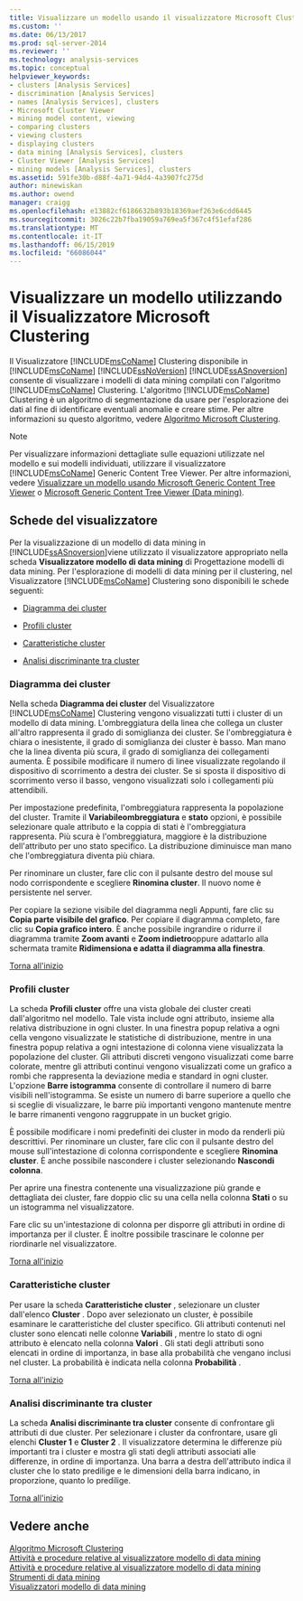 ```yaml
---
title: Visualizzare un modello usando il visualizzatore Microsoft Clustering | Microsoft Docs
ms.custom: ''
ms.date: 06/13/2017
ms.prod: sql-server-2014
ms.reviewer: ''
ms.technology: analysis-services
ms.topic: conceptual
helpviewer_keywords:
- clusters [Analysis Services]
- discrimination [Analysis Services]
- names [Analysis Services], clusters
- Microsoft Cluster Viewer
- mining model content, viewing
- comparing clusters
- viewing clusters
- displaying clusters
- data mining [Analysis Services], clusters
- Cluster Viewer [Analysis Services]
- mining models [Analysis Services], clusters
ms.assetid: 591fe30b-d88f-4a71-94d4-4a3907fc275d
author: minewiskan
ms.author: owend
manager: craigg
ms.openlocfilehash: e13882cf6186632b893b18369aef263e6cdd6445
ms.sourcegitcommit: 3026c22b7fba19059a769ea5f367c4f51efaf286
ms.translationtype: MT
ms.contentlocale: it-IT
ms.lasthandoff: 06/15/2019
ms.locfileid: "66086044"
---
```

# <a name="browse-a-model-using-the-microsoft-cluster-viewer"></a>Visualizzare un modello utilizzando il Visualizzatore Microsoft Clustering
  Il Visualizzatore [!INCLUDE[msCoName](../../includes/msconame-md.md)] Clustering disponibile in [!INCLUDE[msCoName](../../includes/msconame-md.md)] [!INCLUDE[ssNoVersion](../../includes/ssnoversion-md.md)] [!INCLUDE[ssASnoversion](../../includes/ssasnoversion-md.md)] consente di visualizzare i modelli di data mining compilati con l'algoritmo [!INCLUDE[msCoName](../../includes/msconame-md.md)] Clustering. L'algoritmo [!INCLUDE[msCoName](../../includes/msconame-md.md)] Clustering è un algoritmo di segmentazione da usare per l'esplorazione dei dati al fine di identificare eventuali anomalie e creare stime. Per altre informazioni su questo algoritmo, vedere [Algoritmo Microsoft Clustering](microsoft-clustering-algorithm.md).  
  
> [!NOTE]  
>  Per visualizzare informazioni dettagliate sulle equazioni utilizzate nel modello e sui modelli individuati, utilizzare il visualizzatore [!INCLUDE[msCoName](../../includes/msconame-md.md)] Generic Content Tree Viewer. Per altre informazioni, vedere [Visualizzare un modello usando Microsoft Generic Content Tree Viewer](browse-a-model-using-the-microsoft-generic-content-tree-viewer.md) o [Microsoft Generic Content Tree Viewer &#40;Data mining&#41;](../microsoft-generic-content-tree-viewer-data-mining.md).  
  
##  <a name="BKMK_ViewerTabs"></a> Schede del visualizzatore  
 Per la visualizzazione di un modello di data mining in [!INCLUDE[ssASnoversion](../../includes/ssasnoversion-md.md)]viene utilizzato il visualizzatore appropriato nella scheda **Visualizzatore modello di data mining** di Progettazione modelli di data mining. Per l'esplorazione di modelli di data mining per il clustering, nel Visualizzatore [!INCLUDE[msCoName](../../includes/msconame-md.md)] Clustering sono disponibili le schede seguenti:  
  
-   [Diagramma dei cluster](#BKMK_Diagram)  
  
-   [Profili cluster](#BKMK_Profile)  
  
-   [Caratteristiche cluster](#BKMK_Characteristics)  
  
-   [Analisi discriminante tra cluster](#BKMK_Discrimination)  
  
###  <a name="BKMK_Diagram"></a> Diagramma dei cluster  
 Nella scheda **Diagramma dei cluster** del Visualizzatore [!INCLUDE[msCoName](../../includes/msconame-md.md)] Clustering vengono visualizzati tutti i cluster di un modello di data mining. L'ombreggiatura della linea che collega un cluster all'altro rappresenta il grado di somiglianza dei cluster. Se l'ombreggiatura è chiara o inesistente, il grado di somiglianza dei cluster è basso. Man mano che la linea diventa più scura, il grado di somiglianza dei collegamenti aumenta. È possibile modificare il numero di linee visualizzate regolando il dispositivo di scorrimento a destra dei cluster. Se si sposta il dispositivo di scorrimento verso il basso, vengono visualizzati solo i collegamenti più attendibili.  
  
 Per impostazione predefinita, l'ombreggiatura rappresenta la popolazione del cluster. Tramite il **Variabileombreggiatura** e **stato** opzioni, è possibile selezionare quale attributo e la coppia di stati è l'ombreggiatura rappresenta. Più scura è l'ombreggiatura, maggiore è la distribuzione dell'attributo per uno stato specifico. La distribuzione diminuisce man mano che l'ombreggiatura diventa più chiara.  
  
 Per rinominare un cluster, fare clic con il pulsante destro del mouse sul nodo corrispondente e scegliere **Rinomina cluster**. Il nuovo nome è persistente nel server.  
  
 Per copiare la sezione visibile del diagramma negli Appunti, fare clic su **Copia parte visibile del grafico**. Per copiare il diagramma completo, fare clic su **Copia grafico intero**. È anche possibile ingrandire o ridurre il diagramma tramite **Zoom avanti** e **Zoom indietro**oppure adattarlo alla schermata tramite **Ridimensiona e adatta il diagramma alla finestra**.  
  
 [Torna all'inizio](#BKMK_ViewerTabs)  
  
###  <a name="BKMK_Profile"></a> Profili cluster  
 La scheda **Profili cluster** offre una vista globale dei cluster creati dall'algoritmo nel modello. Tale vista include ogni attributo, insieme alla relativa distribuzione in ogni cluster. In una finestra popup relativa a ogni cella vengono visualizzate le statistiche di distribuzione, mentre in una finestra popup relativa a ogni intestazione di colonna viene visualizzata la popolazione del cluster. Gli attributi discreti vengono visualizzati come barre colorate, mentre gli attributi continui vengono visualizzati come un grafico a rombi che rappresenta la deviazione media e standard in ogni cluster. L'opzione **Barre istogramma** consente di controllare il numero di barre visibili nell'istogramma. Se esiste un numero di barre superiore a quello che si sceglie di visualizzare, le barre più importanti vengono mantenute mentre le barre rimanenti vengono raggruppate in un bucket grigio.  
  
 È possibile modificare i nomi predefiniti dei cluster in modo da renderli più descrittivi. Per rinominare un cluster, fare clic con il pulsante destro del mouse sull'intestazione di colonna corrispondente e scegliere **Rinomina cluster**. È anche possibile nascondere i cluster selezionando **Nascondi colonna**.  
  
 Per aprire una finestra contenente una visualizzazione più grande e dettagliata dei cluster, fare doppio clic su una cella nella colonna **Stati** o su un istogramma nel visualizzatore.  
  
 Fare clic su un'intestazione di colonna per disporre gli attributi in ordine di importanza per il cluster. È inoltre possibile trascinare le colonne per riordinarle nel visualizzatore.  
  
 [Torna all'inizio](#BKMK_ViewerTabs)  
  
###  <a name="BKMK_Characteristics"></a> Caratteristiche cluster  
 Per usare la scheda **Caratteristiche cluster** , selezionare un cluster dall'elenco **Cluster** . Dopo aver selezionato un cluster, è possibile esaminare le caratteristiche del cluster specifico. Gli attributi contenuti nel cluster sono elencati nelle colonne **Variabili** , mentre lo stato di ogni attributo è elencato nella colonna **Valori** . Gli stati degli attributi sono elencati in ordine di importanza, in base alla probabilità che vengano inclusi nel cluster. La probabilità è indicata nella colonna **Probabilità** .  
  
 [Torna all'inizio](#BKMK_ViewerTabs)  
  
###  <a name="BKMK_Discrimination"></a> Analisi discriminante tra cluster  
 La scheda **Analisi discriminante tra cluster** consente di confrontare gli attributi di due cluster. Per selezionare i cluster da confrontare, usare gli elenchi **Cluster 1** e **Cluster 2** . Il visualizzatore determina le differenze più importanti tra i cluster e mostra gli stati degli attributi associati alle differenze, in ordine di importanza. Una barra a destra dell'attributo indica il cluster che lo stato predilige e le dimensioni della barra indicano, in proporzione, quanto lo predilige.  
  
 [Torna all'inizio](#BKMK_ViewerTabs)  
  
## <a name="see-also"></a>Vedere anche  
 [Algoritmo Microsoft Clustering](microsoft-clustering-algorithm.md)   
 [Attività e procedure relative al visualizzatore modello di data mining](mining-model-viewer-tasks-and-how-tos.md)   
 [Attività e procedure relative al visualizzatore modello di data mining](mining-model-viewer-tasks-and-how-tos.md)   
 [Strumenti di data mining](data-mining-tools.md)   
 [Visualizzatori modello di data mining](data-mining-model-viewers.md)  
  
  

